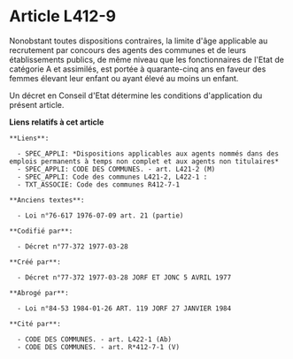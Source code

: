 # Article L412-9

Nonobstant toutes dispositions contraires, la limite d'âge applicable au recrutement par concours des agents des communes et
de leurs établissements publics, de même niveau que les fonctionnaires de l'Etat de catégorie A et assimilés, est portée à
quarante-cinq ans en faveur des femmes élevant leur enfant ou ayant élevé au moins un enfant.

Un décret en Conseil d'Etat détermine les conditions d'application du présent article.

**Liens relatifs à cet article**

	**Liens**:

	  - SPEC_APPLI: *Dispositions applicables aux agents nommés dans des emplois permanents à temps non complet et aux agents non titulaires*
	  - SPEC_APPLI: CODE DES COMMUNES. - art. L421-2 (M)
	  - SPEC_APPLI: Code des communes L421-2, L422-1 :
	  - TXT_ASSOCIE: Code des communes R412-7-1

	**Anciens textes**:

	  - Loi n°76-617 1976-07-09 art. 21 (partie)

	**Codifié par**:

	  - Décret n°77-372 1977-03-28

	**Créé par**:

	  - Décret n°77-372 1977-03-28 JORF ET JONC 5 AVRIL 1977

	**Abrogé par**:

	  - Loi n°84-53 1984-01-26 ART. 119 JORF 27 JANVIER 1984

	**Cité par**:

	  - CODE DES COMMUNES. - art. L422-1 (Ab)
	  - CODE DES COMMUNES. - art. R*412-7-1 (V)
